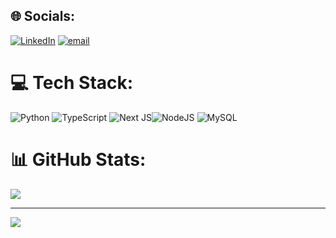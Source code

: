 
## 🌐 Socials:
[![LinkedIn](https://img.shields.io/badge/LinkedIn-%230077B5.svg?logo=linkedin&logoColor=white)](https://linkedin.com/in/cixayah) [![email](https://img.shields.io/badge/Email-D14836?logo=gmail&logoColor=white)](mailto:cixayah@gmail.com) 

# 💻 Tech Stack:
![Python](https://img.shields.io/badge/python-3670A0?style=flat&logo=python&logoColor=ffdd54)  ![TypeScript](https://img.shields.io/badge/typescript-%23007ACC.svg?style=flat&logo=typescript&logoColor=white) ![Next JS](https://img.shields.io/badge/Next-black?style=flat&logo=next.js&logoColor=white)![NodeJS](https://img.shields.io/badge/node.js-6DA55F?style=flat&logo=node.js&logoColor=white) ![MySQL](https://img.shields.io/badge/mysql-4479A1.svg?style=flat&logo=mysql&logoColor=white) 
# 📊 GitHub Stats:

![](https://github-readme-stats.vercel.app/api/top-langs/?username=cixayah&theme=bear&hide_border=false&include_all_commits=false&count_private=false&layout=compact)

---
[![](https://visitcount.itsvg.in/api?id=cixayah&icon=0&color=12)](https://visitcount.itsvg.in)

<!-- Proudly created with GPRM ( https://gprm.itsvg.in ) -->
